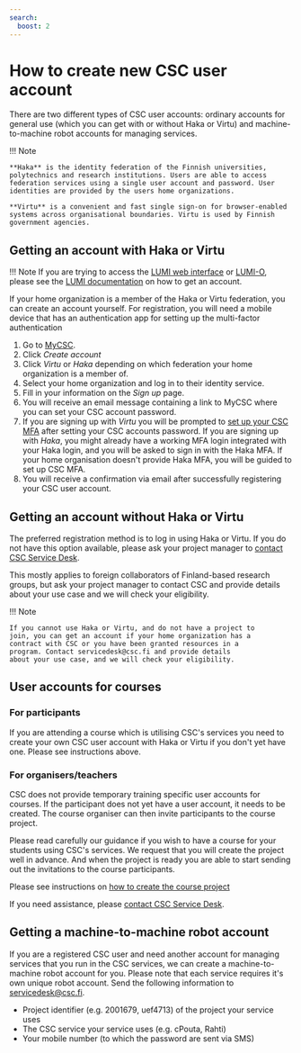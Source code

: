 ```yaml
---
search:
  boost: 2
---
```


# How to create new CSC user account

There are two different types of CSC user accounts: ordinary accounts for general use (which you can get with or without Haka or Virtu) and machine-to-machine robot accounts for managing services.

!!! Note

    **Haka** is the identity federation of the Finnish universities, polytechnics and research institutions. Users are able to access federation services using a single user account and password. User identities are provided by the users home organizations.
    
    **Virtu** is a convenient and fast single sign-on for browser-enabled systems across organisational boundaries. Virtu is used by Finnish government agencies.

## Getting an account with Haka or Virtu

!!! Note 
    If you are trying to access the [LUMI web interface](https://www.lumi.csc.fi) or [LUMI-O](https://auth.lumidata.eu),
    please see the [LUMI documentation](https://docs.lumi-supercomputer.eu/firststeps/accessLUMI/) on how to get an account.

If your home organization is a member of the Haka or Virtu federation, you can create an account yourself. For registration, you will need a mobile device that has an authentication app for setting up the multi-factor authentication

1. Go to [MyCSC](http://my.csc.fi).
1. Click _Create account_
1. Click _Virtu_ or _Haka_ depending on which federation your home organization is a member of.
1. Select your home organization and log in to their identity service.
1. Fill in your information on the _Sign up_ page.
1. You will receive an email message containing a link to MyCSC where you can set your CSC account password.
1. If you are signing up with _Virtu_ you will be prompted to [set up your CSC MFA](../accounts/mfa.md#how-to-activate-csc-mfa) after setting your CSC accounts password. If you are signing up with _Haka_, you might already have a working MFA login integrated with your Haka login, and you will be asked to sign in with the Haka MFA. If your home organisation doesn't provide Haka MFA, you will be guided to set up CSC MFA.
1. You will receive a confirmation via email after successfully registering your CSC user account.

## Getting an account without Haka or Virtu

The preferred registration method is to log in using Haka or Virtu. If you do not have this option available, please ask your project manager to [contact CSC Service Desk](../support/contact.md).

This mostly applies to foreign collaborators of Finland-based research
groups, but ask your project manager to contact CSC and provide details about your use case and we will check your eligibility.

!!! Note

    If you cannot use Haka or Virtu, and do not have a project to
    join, you can get an account if your home organization has a
    contract with CSC or you have been granted resources in a
    program. Contact servicedesk@csc.fi and provide details
    about your use case, and we will check your eligibility.

## User accounts for courses

### For participants

If you are attending a course which is utilising CSC's services you need to create your own CSC user account with Haka or Virtu if you don't yet have one. Please see instructions above. 

### For organisers/teachers

CSC does not provide temporary training specific user accounts for courses. If the participant does not yet have a user account, it needs to be created. The course organiser can then invite participants to the course project.

Please read carefully our guidance if you wish to have a course for your students using CSC's services. We request that you will create the project well in advance. And when the project is ready you are able to start sending out the invitations to the course participants. 

Please see instructions on [how to create the course project](how-to-create-new-project.md#course)

If you need assistance, please [contact CSC Service Desk](../support/contact.md).


## Getting a machine-to-machine robot account

If you are a registered CSC user and need another account for managing
services that you run in the CSC services, we can create a
machine-to-machine robot account for you. Please note that each service requires it's own unique robot account. Send the following
information to servicedesk@csc.fi.

* Project identifier (e.g. 2001679, uef4713) of the project your
  service uses
* The CSC service your service uses (e.g. cPouta, Rahti)
* Your mobile number (to which the password are sent via SMS)


